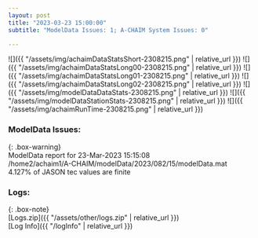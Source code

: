 ```yaml
---
layout: post
title: "2023-03-23 15:00:00"
subtitle: "ModelData Issues: 1; A-CHAIM System Issues: 0"

---
```


![]({{ "/assets/img/achaimDataStatsShort-2308215.png" | relative_url }})
![]({{ "/assets/img/achaimDataStatsLong00-2308215.png" | relative_url }})
![]({{ "/assets/img/achaimDataStatsLong01-2308215.png" | relative_url }})
![]({{ "/assets/img/achaimDataStatsLong02-2308215.png" | relative_url }})
![]({{ "/assets/img/modelDataDataStats-2308215.png" | relative_url }})
![]({{ "/assets/img/modelDataStationStats-2308215.png" | relative_url }})
![]({{ "/assets/img/achaimRunTime-2308215.png" | relative_url }})


### ModelData Issues:  
  
{: .box-warning}  
 ModelData report for 23-Mar-2023 15:15:08   
 /home2/achaim1/A-CHAIM/modelData/2023/082/15/modelData.mat   
 4.127% of JASON tec values are finite   
  


### Logs:  
  
{: .box-note}  
[Logs.zip]({{ "/assets/other/logs.zip" | relative_url }})  
[Log Info]({{ "/logInfo" | relative_url }})  
